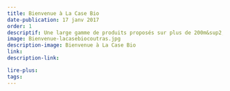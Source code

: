 ```yaml
---
title: Bienvenue à La Case Bio
date-publication: 17 janv 2017
order: 1
descriptif: Une large gamme de produits proposés sur plus de 200m&sup2;
image: Bienvenue-lacasebiocoutras.jpg
description-image: Bienvenue à La Case Bio
link: 
description-link:

lire-plus: 
tags: 
---
```

